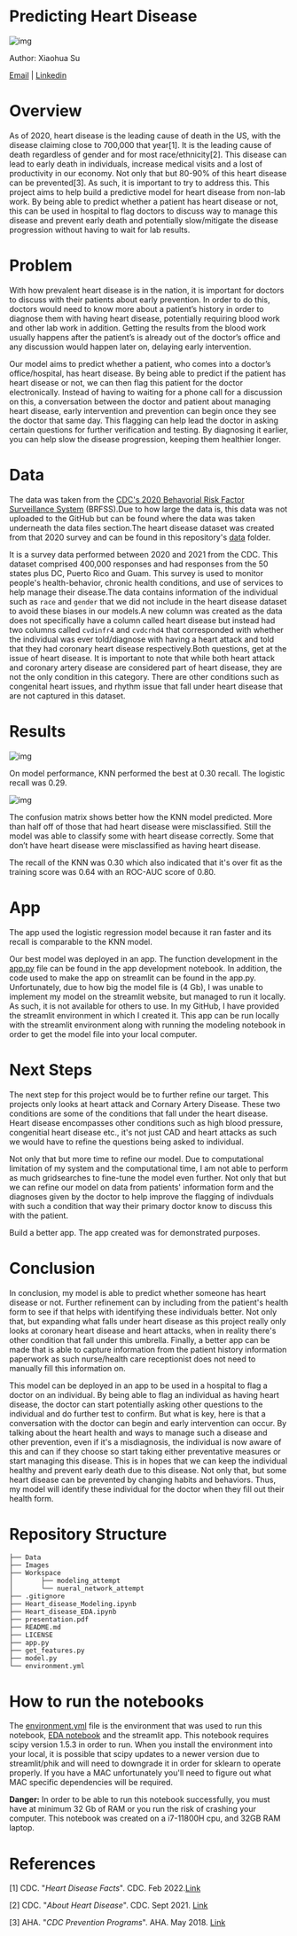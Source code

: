 # Predicting Heart Disease

![img](./Images/mayo_clinic.jpeg)

Author: Xiaohua Su

[Email](xiaohuasu99@gmail.com) | [Linkedin](http://www.linkedin.com/in/xiaohua-su)
# Overview

As of 2020, heart disease is the leading cause of death in the US, with the disease claiming close to 700,000 that year[1]. 
It is the leading cause of death regardless of gender and for most race/ethnicity[2]. This disease can lead to early death in individuals, increase medical visits and a lost of productivity in our economy. Not only that but 80-90% of this heart disease can be prevented[3]. As such, it is important to try to address this. This project aims to help build a predictive model for heart disease from non-lab work. By being able to predict whether a patient has heart disease or not, this can be used in hospital to flag doctors to discuss way to manage this disease and prevent early death and potentially slow/mitigate the disease progression without having to wait for lab results.

# Problem

With how prevalent heart disease is in the nation, it is important for doctors to discuss with their patients about early prevention. In order to do this, doctors would need to know more about a patient’s history in order to diagnose them with having heart disease, potentially requiring blood work and other lab work in addition. Getting the results from the blood work usually happens after the patient’s is already out of the doctor’s office and any discussion would happen later on, delaying early intervention.

Our model aims to predict whether a patient, who comes into a doctor’s office/hospital, has heart disease. By being able to predict if the patient has heart disease or not, we can then flag this patient for the doctor electronically. Instead of having to waiting for a phone call for a discussion on this, a conversation between the doctor and patient about managing heart disease, early intervention and prevention can begin once they see the doctor that same day. This flagging can help lead the doctor in asking certain questions for further verification and testing. By diagnosing it earlier, you can help slow the disease progression, keeping them healthier longer.

# Data
The data was taken from the [CDC's 2020 Behavorial Risk Factor Surveillance System](https://www.cdc.gov/brfss/annual_data/annual_2020.html) (BRFSS).Due to how large the data is, this data was not uploaded to the GitHub but can be found where the data was taken underneath the data files section.The heart disease dataset was created from that 2020 survey and can be found in this repository's [data](https://github.com/xiaohua-su/Heart_Disease/tree/main/Data) folder.

It is a survey data performed between 2020 and 2021 from the CDC. This dataset comprised 400,000 responses and had responses from the 50 states plus DC, Puerto Rico and Guam. This survey is used to monitor people's health-behavior, chronic health conditions, and use of services to help manage their disease.The data contains information of the individual such as `race` and `gender` that we did not include in the heart disease dataset to avoid these biases in our models.A new column was created as the data does not specifically have a column called heart disease but instead had two columns called `cvdinfr4` and `cvdcrhd4` that corresponded with whether the individual was ever told/diagnose with having a heart attack and told that they had coronary heart disease respectively.Both questions, get at the issue of heart disease. It is important to note that while both heart attack and coronary artery disease are considered part of heart disease, they are not the only condition in this category. There are other conditions such as congenital heart issues, and rhythm issue that fall under heart disease that are not captured in this dataset.

# Results


![img](./Images/model_comp.png)

On model performance, KNN performed the best at 0.30 recall. The logistic recall was 0.29.

![img](./Images/confusion_matrix.png)

The confusion matrix shows better how the KNN model predicted. More than half off of those that had heart disease were misclassified. 
Still the model was able to classify some with heart disease correctly. Some that don’t have heart disease were misclassified as having heart disease.

The recall of the KNN was 0.30 which also indicated that it's over fit as the training score was 0.64 with an ROC-AUC score of 0.80.




# App
The app used the logistic regression model because it ran faster and its recall is comparable to the KNN model.

 Our best model was deployed in an app. The function development in the [app.py](./app.py) file can be found in the app development notebook. In addition, the code used to make the app on streamlit can be found in the app.py. Unfortunately, due to how big the model file is (4 Gb), I was unable to implement my model on the streamlit website, but managed to run it locally. As such, it is not available for others to use. In my GitHub, I have provided the streamlit environment in which I created it. This app can be run locally with the streamlit environment along with running the modeling notebook in order to get the model file into your local computer.

# Next Steps

The next step for this project would be to further refine our target. This projects only looks at heart attack and Cornary Artery Disease. These two conditions are some of the conditions that fall under the heart disease. Heart disease encompasses other conditions such as high blood pressure, congenitial heart disease etc., it's not just CAD and heart attacks as such we would have to refine the questions being asked to individual. 

Not only that but more time to refine our model. Due to computational limitation of my system and the computational time, I am not able to perform as much gridsearches to fine-tune the model even further. Not only that but we can refine our model on data from patients' information form and the diagnoses given by the doctor to help improve the flagging of indivduals with such a condition that way their primary doctor know to discuss this with the patient.

Build a better app. The app created was for demonstrated purposes. 
# Conclusion

In conclusion, my model is able to predict whether someone has heart disease or not. Further refinement can by including from the patient's health form to see if that helps with identifying these individuals better. Not only that, but expanding what falls under heart disease as this project really only looks at coronary heart disease and heart attacks, when in reality there's other condition that fall under this umbrella. Finally, a better app can be made that is able to capture information from the patient history information paperwork as such nurse/health care receptionist does not need to manually fill this information on.

This model can be deployed in an app to be used in a hospital to flag a doctor on an individual. By being able to flag an individual as having heart disease, the doctor can start potentially asking other questions to the individual and do further test to confirm. But what is key, here is that a conversation with the doctor can begin and early intervention can occur. By talking about the heart health and ways to manage such a disease and other prevention, even if it's a misdiagnosis, the individual is now aware of this and can if they choose so start taking either preventative measures or start managing this disease. This is in hopes that we can keep the individual healthy and prevent early death due to this disease. Not only that, but some heart disease can be prevented by changing habits and behaviors. Thus, my model will identify these individual for the doctor when they fill out their health form.

# Repository Structure
```
├── Data
├── Images
├── Workspace
│       ├── modeling_attempt
│       └── nueral_network_attempt
├── .gitignore
├── Heart_disease_Modeling.ipynb
├── Heart_disease_EDA.ipynb
├── presentation.pdf
├── README.md
├── LICENSE
├── app.py
├── get_features.py
├── model.py
└── environment.yml
```
# How to run the notebooks

The [environment.yml](./environment.yml) file is the environment that was used to run this notebook, [EDA notebook](Heart_Disease_EDA.ipynb) and the streamlit app. This notebook requires scipy version 1.5.3 in order to run. When you install the environment into your local, it is possible that scipy updates to a newer version due to streamlit/phik and will need to downgrade it in order for sklearn to operate properly. If you have a MAC unfortunately you'll need to figure out what MAC specific dependencies will be required.

<div class="alert alert-block alert-danger">
<b>Danger:</b> In order to be able to run this notebook successfully, you must have at minimum 32 Gb of RAM or you run the risk of crashing your computer. This notebook was created on a i7-11800H cpu, and 32GB RAM laptop.
</div>

# References

[1] CDC. "*Heart Disease Facts*". CDC. Feb 2022.[Link](https://www.cdc.gov/heartdisease/facts.htm)

[2] CDC. "*About Heart Disease*". CDC. Sept 2021. [Link](https://www.cdc.gov/heartdisease/about.htm)

[3] AHA. "*CDC Prevention Programs*". AHA. May 2018. [Link](https://www.heart.org/en/get-involved/advocate/federal-priorities/cdc-prevention-programs)

